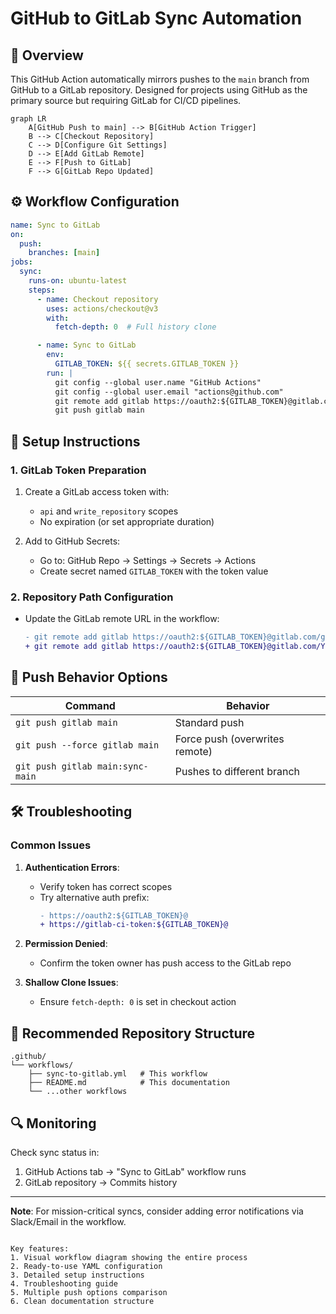 # GitHub to GitLab Sync Automation

## 📌 Overview
This GitHub Action automatically mirrors pushes to the `main` branch from GitHub to a GitLab repository. Designed for projects using GitHub as the primary source but requiring GitLab for CI/CD pipelines.

```mermaid
graph LR
    A[GitHub Push to main] --> B[GitHub Action Trigger]
    B --> C[Checkout Repository]
    C --> D[Configure Git Settings]
    D --> E[Add GitLab Remote]
    E --> F[Push to GitLab]
    F --> G[GitLab Repo Updated]
```

## ⚙️ Workflow Configuration
```yaml
name: Sync to GitLab
on:
  push:
    branches: [main]
jobs:
  sync:
    runs-on: ubuntu-latest
    steps:
      - name: Checkout repository
        uses: actions/checkout@v3
        with:
          fetch-depth: 0  # Full history clone

      - name: Sync to GitLab
        env:
          GITLAB_TOKEN: ${{ secrets.GITLAB_TOKEN }}
        run: |
          git config --global user.name "GitHub Actions"
          git config --global user.email "actions@github.com"
          git remote add gitlab https://oauth2:${GITLAB_TOKEN}@gitlab.com/githubsync2/s3-storage-optimizer.git
          git push gitlab main
```

## 🔑 Setup Instructions

### 1. GitLab Token Preparation
1. Create a GitLab access token with:
   - `api` and `write_repository` scopes
   - No expiration (or set appropriate duration)

2. Add to GitHub Secrets:
   - Go to: GitHub Repo → Settings → Secrets → Actions
   - Create secret named `GITLAB_TOKEN` with the token value

### 2. Repository Path Configuration
- Update the GitLab remote URL in the workflow:
  ```diff
  - git remote add gitlab https://oauth2:${GITLAB_TOKEN}@gitlab.com/githubsync2/s3-storage-optimizer.git
  + git remote add gitlab https://oauth2:${GITLAB_TOKEN}@gitlab.com/YOUR_GROUP/YOUR_PROJECT.git
  ```

## 🔄 Push Behavior Options
| Command | Behavior |
|---------|----------|
| `git push gitlab main` | Standard push |
| `git push --force gitlab main` | Force push (overwrites remote) |
| `git push gitlab main:sync-main` | Pushes to different branch |

## 🛠️ Troubleshooting

### Common Issues
1. **Authentication Errors**:
   - Verify token has correct scopes
   - Try alternative auth prefix:
     ```diff
     - https://oauth2:${GITLAB_TOKEN}@
     + https://gitlab-ci-token:${GITLAB_TOKEN}@
     ```

2. **Permission Denied**:
   - Confirm the token owner has push access to the GitLab repo

3. **Shallow Clone Issues**:
   - Ensure `fetch-depth: 0` is set in checkout action

## 📂 Recommended Repository Structure
```
.github/
└── workflows/
    ├── sync-to-gitlab.yml   # This workflow
    ├── README.md            # This documentation
    └── ...other workflows
```

## 🔍 Monitoring
Check sync status in:
1. GitHub Actions tab → "Sync to GitLab" workflow runs
2. GitLab repository → Commits history

---

**Note**: For mission-critical syncs, consider adding error notifications via Slack/Email in the workflow.
```

Key features:
1. Visual workflow diagram showing the entire process
2. Ready-to-use YAML configuration
3. Detailed setup instructions
4. Troubleshooting guide
5. Multiple push options comparison
6. Clean documentation structure